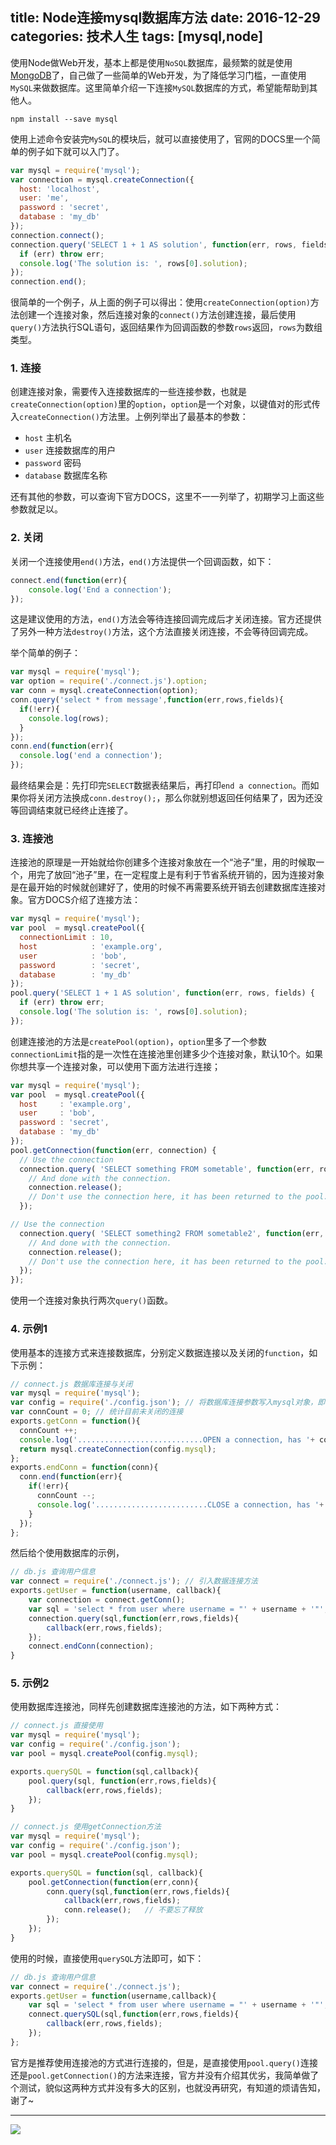 title: Node连接mysql数据库方法
date: 2016-12-29
categories: 技术人生
tags: [mysql,node]
---

使用Node做Web开发，基本上都是使用`NoSQL`数据库，最频繁的就是使用[MongoDB](https://www.mongodb.com/)了，自己做了一些简单的Web开发，为了降低学习门槛，一直使用`MySQL`来做数据库。这里简单介绍一下连接`MySQL`数据库的方式，希望能帮助到其他人。

```
npm install --save mysql
```

使用上述命令安装完`MySQL`的模块后，就可以直接使用了，官网的DOCS里一个简单的例子如下就可以入门了。

```js
var mysql = require('mysql');
var connection = mysql.createConnection({
  host: 'localhost',
  user: 'me',
  password : 'secret',
  database : 'my_db'
});
connection.connect();
connection.query('SELECT 1 + 1 AS solution', function(err, rows, fields) {
  if (err) throw err;
  console.log('The solution is: ', rows[0].solution);
});
connection.end();
```

很简单的一个例子，从上面的例子可以得出：使用`createConnection(option)`方法创建一个连接对象，然后连接对象的`connect()`方法创建连接，最后使用`query()`方法执行SQL语句，返回结果作为回调函数的参数`rows`返回，`rows`为数组类型。

### 1. 连接
创建连接对象，需要传入连接数据库的一些连接参数，也就是`createConnection(option)`里的`option`，`option`是一个对象，以键值对的形式传入`createConnection()`方法里。上例列举出了最基本的参数：

- `host` 主机名
- `user` 连接数据库的用户
- `password` 密码
- `database` 数据库名称

还有其他的参数，可以查询下官方DOCS，这里不一一列举了，初期学习上面这些参数就足以。

### 2. 关闭
关闭一个连接使用`end()`方法，`end()`方法提供一个回调函数，如下：

```js
connect.end(function(err){
    console.log('End a connection');
});
```

这是建议使用的方法，`end()`方法会等待连接回调完成后才关闭连接。官方还提供了另外一种方法`destroy()`方法，这个方法直接关闭连接，不会等待回调完成。

举个简单的例子：

```js
var mysql = require('mysql');
var option = require('./connect.js').option;
var conn = mysql.createConnection(option);
conn.query('select * from message',function(err,rows,fields){
  if(!err){
    console.log(rows);
  }
});
conn.end(function(err){
  console.log('end a connection');
});
```

最终结果会是：先打印完`SELECT`数据表结果后，再打印`end a connection`。而如果你将关闭方法换成`conn.destroy();`，那么你就别想返回任何结果了，因为还没等回调结束就已经终止连接了。

### 3. 连接池
连接池的原理是一开始就给你创建多个连接对象放在一个“池子”里，用的时候取一个，用完了放回“池子”里，在一定程度上是有利于节省系统开销的，因为连接对象是在最开始的时候就创建好了，使用的时候不再需要系统开销去创建数据库连接对象。官方DOCS介绍了连接方法：

```js
var mysql = require('mysql');
var pool  = mysql.createPool({
  connectionLimit : 10,
  host            : 'example.org',
  user            : 'bob',
  password        : 'secret',
  database        : 'my_db'
});
pool.query('SELECT 1 + 1 AS solution', function(err, rows, fields) {
  if (err) throw err;
  console.log('The solution is: ', rows[0].solution);
});
```

创建连接池的方法是`createPool(option)`，`option`里多了一个参数`connectionLimit`指的是一次性在连接池里创建多少个连接对象，默认10个。如果你想共享一个连接对象，可以使用下面方法进行连接；

```js
var mysql = require('mysql');
var pool  = mysql.createPool({
  host     : 'example.org',
  user     : 'bob',
  password : 'secret',
  database : 'my_db'
});
pool.getConnection(function(err, connection) {
  // Use the connection
  connection.query( 'SELECT something FROM sometable', function(err, rows) {
    // And done with the connection.
    connection.release();
    // Don't use the connection here, it has been returned to the pool.
  });

// Use the connection
  connection.query( 'SELECT something2 FROM sometable2', function(err, rows) {
    // And done with the connection.
    connection.release();
    // Don't use the connection here, it has been returned to the pool.
  });
});
```

使用一个连接对象执行两次`query()`函数。

### 4. 示例1
使用基本的连接方式来连接数据库，分别定义数据连接以及关闭的`function`，如下示例：

```js
// connect.js 数据库连接与关闭
var mysql = require('mysql');
var config = require('./config.json'); // 将数据库连接参数写入mysql对象，即config.mysql
var connCount = 0; // 统计目前未关闭的连接
exports.getConn = function(){
  connCount ++;
  console.log('............................OPEN a connection, has '+ connCount + ' connection.');
  return mysql.createConnection(config.mysql);
};
exports.endConn = function(conn){
  conn.end(function(err){
    if(!err){
      connCount --;
      console.log('.........................CLOSE a connection, has '+ connCount + ' connection.');
    }
  });
};
```

然后给个使用数据库的示例，

```js
// db.js 查询用户信息
var connect = require('./connect.js'); // 引入数据连接方法
exports.getUser = function(username, callback){
    var connection = connect.getConn();
    var sql = 'select * from user where username = "' + username + '"';
    connection.query(sql,function(err,rows,fields){
        callback(err,rows,fields);    
    });
    connect.endConn(connection);
}
```

### 5. 示例2
使用数据库连接池，同样先创建数据库连接池的方法，如下两种方式：

```js
// connect.js 直接使用
var mysql = require('mysql');
var config = require('./config.json');
var pool = mysql.createPool(config.mysql);

exports.querySQL = function(sql,callback){
    pool.query(sql, function(err,rows,fields){
        callback(err,rows,fields);
    });
}
```

```js
// connect.js 使用getConnection方法
var mysql = require('mysql');
var config = require('./config.json');
var pool = mysql.createPool(config.mysql);

exports.querySQL = function(sql, callback){
    pool.getConnection(function(err,conn){
        conn.query(sql,function(err,rows,fields){
            callback(err,rows,fields); 
            conn.release();   // 不要忘了释放
        });        
    });
}
```

使用的时候，直接使用`querySQL`方法即可，如下：

```js
// db.js 查询用户信息
var connect = require('./connect.js');
exports.getUser = function(username,callback){
    var sql = 'select * from user where username = "' + username + '"';
    connect.querySQL(sql,function(err,rows,fields){
        callback(err,rows,fields);        
    });
};
```

官方是推荐使用连接池的方式进行连接的，但是，是直接使用`pool.query()`连接还是`pool.getConnection()`的方法来连接，官方并没有介绍其优劣，我简单做了个测试，貌似这两种方式并没有多大的区别，也就没再研究，有知道的烦请告知，谢了~

- - -
![](/image/weixin.jpg)